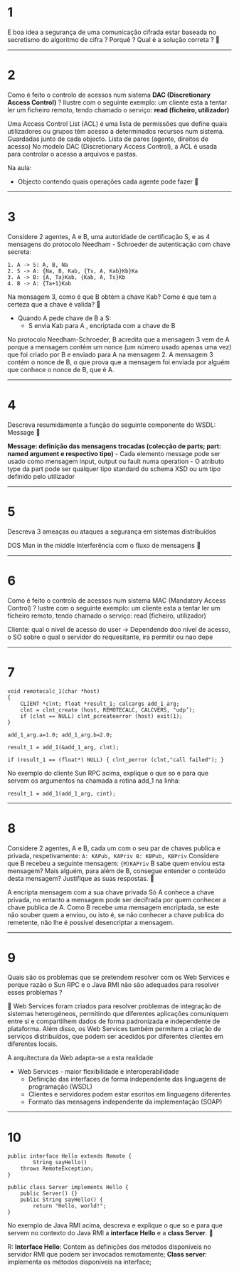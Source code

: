 # 1 
 E boa idea a segurança de uma comunicação cifrada estar baseada no secretismo do algoritmo de cifra ? Porquê ? Qual é a solução correta ?




---
# 2
Como é feito o controlo de acessos num sistema **DAC (Discretionary Access Control)** ? Ilustre com o seguinte exemplo: um cliente esta a tentar ler um ficheiro remoto, tendo chamado o serviço: **read (ficheiro, utilizador)**


Uma Access Control List (ACL) é uma lista de permissões que define quais utilizadores ou grupos têm acesso a determinados recursos num sistema. Guardadas junto de cada objecto. Lista de pares (agente, direitos de acesso)
No modelo DAC (Discretionary Access Control), a ACL é usada para controlar o acesso a arquivos e pastas. 

Na aula: 
- Objecto contendo quais operações cada agente pode fazer 

---
# 3 
Considere 2 agentes, A e B, uma autoridade de certificação S, e as 4 mensagens do protocolo Needham - Schroeder de autenticação com chave secreta:
```
1. A -> S: A, B, Na
2. S -> A: {Na, B, Kab, {Ts, A, Kab}Kb}Ka
3. A -> B: {A, Ta}Kab, {Kab, A, Ts}Kb
4. B -> A: {Ta+1}Kab
```
Na mensagem 3, como é que B obtém a chave Kab? Como é que tem a certeza que a chave é valida?


- Quando A pede chave de B a S:
	- S envia Kab para A , encriptada com a chave de B

No protocolo Needham-Schroeder, B acredita que a mensagem 3 vem de A porque a mensagem contém um nonce (um número usado apenas uma vez) que foi criado por B e enviado para A na mensagem 2. A mensagem 3 contém o nonce de B, o que prova que a mensagem foi enviada por alguém que conhece o nonce de B, que é A.



---
# 4
Descreva resumidamente a função do seguinte componente do WSDL: Message


**Message: definição das mensagens trocadas (colecção de parts; part: named argument e respectivo tipo)**
	- Cada elemento message pode ser usado como mensagem input, output ou fault numa operation
	- O atributo type da part pode ser qualquer tipo standard do schema XSD ou um tipo definido pelo utilizador

---
# 5 
Descreva 3 ameaças ou ataques a segurança em sistemas distribuídos

DOS
Man in the middle
Interferência com o fluxo de mensagens 


---
# 6 
Como é feito o controlo de acessos num sistema MAC (Mandatory Access Control) ? lustre com o seguinte exemplo: um cliente esta a tentar ler um ficheiro remoto, tendo chamado o serviço: read (ficheiro, utilizador)

Cliente: qual o nivel de acesso do user
-> Dependendo doo nivel de acesso, o SO sobre o qual o servidor do requesitante, ira permitir ou nao depe



---
# 7
```
void remotecalc_1(char *host)
{ 
	CLIENT *clnt; float *result_1; calcargs add_1_arg;
	clnt = clnt_create (host, REMOTECALC, CALCVERS, "udp’);
	if (clnt == NULL) clnt_pcreateerror (host) exit(1);
}

add_1_arg.a=1.0; add_1_arg.b=2.0;

result_1 = add_1(&add_1_arg, clnt);

if (result_1 == (float*) NULL) { clnt_perror (clnt,"call failed"); }

```
No exemplo do cliente Sun RPC acima, explique o que so e para que servem os argumentos na chamada a rotina add_1 na linha:
```
result_1 = add_1(add_1_arg, cint);

```



---
# 8
Considere 2 agentes, A e B, cada um com o seu par de chaves publica e privada, respetivamente:
	```A: KAPub, KAPriv B: KBPub, KBPriv```
Considere que B recebeu a seguinte mensagem: ```{M)KAPriv```
B sabe quem enviou esta mensagem? Mais alguém, para além de B, consegue entender o conteúdo desta mensagem? Justifique as suas respostas.


A encripta mensagem com a sua chave privada
Só A conhece a chave privada, no entanto a mensagem pode ser decifrada por quem conhecer a chave publica de A.
Como B recebe uma mensagem encriptada, se este não souber quem a enviou, ou isto é, se não conhecer a chave publica do remetente, não lhe é possível desencriptar a mensagem. 


---
# 9
Quais são os problemas que se pretendem resolver com os Web Services e porque razão o Sun RPC e o Java RMI não são adequados para resolver esses problemas ?

 

Web Services foram criados para resolver problemas de integração de sistemas heterogéneos, permitindo que diferentes aplicações comuniquem entre si e compartilhem dados de forma padronizada e independente de plataforma. Além disso, os Web Services também permitem a criação de serviços distribuídos, que podem ser acedidos por diferentes clientes em diferentes locais.

A arquitectura da Web adapta-se a esta realidade
- Web Services - maior flexibilidade e interoperabilidade
	- Definição das interfaces de forma independente das linguagens de programação (WSDL)
	- Clientes e servidores podem estar escritos em linguagens diferentes
	- Formato das mensagens independente da implementação (SOAP)

---
# 10
```
public interface Hello extends Remote {
		String sayHello()
	throws RemoteException;
}

public class Server implements Hello {
	public Server() {}
	public String sayHello() {
		return "Hello, world!";
}
```

No exemplo de Java RMI acima, descreva e explique o que so e para que servem no contexto do Java RMI a **interface Hello** e a **class Server**.



R:
**Interface Hello**: Contem as definições dos métodos disponíveis no servidor RMI que podem ser invocados remotamente;
**Class server**: implementa os métodos disponíveis na interface;